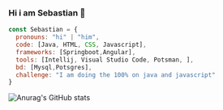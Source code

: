 ### Hi i am Sebastian 👋
```js
const Sebastian = {
  pronouns: "hi" | "him",
  code: [Java, HTML, CSS, Javascript],
  frameworks: [Springboot,Angular],
  tools: [Intellij, Visual Studio Code, Potsman, ],
  bd: [Mysql,Potsgres],
  challenge: "I am doing the 100% on java and javascript"
}
```
![Anurag's GitHub stats](https://github-readme-stats.vercel.app/api?username=Jhon-Sebastian)

<!--
**Jhon-Sebastian/Jhon-Sebastian** is a ✨ _special_ ✨ repository because its `README.md` (this file) appears on your GitHub profile.

Here are some ideas to get you started:

- 🔭 I’m currently working on ...
- 🌱 I’m currently learning ...
- 👯 I’m looking to collaborate on ...
- 🤔 I’m looking for help with ...
- 💬 Ask me about ...
- 📫 How to reach me: ...
- 😄 Pronouns: ...
- ⚡ Fun fact: ...
-->
